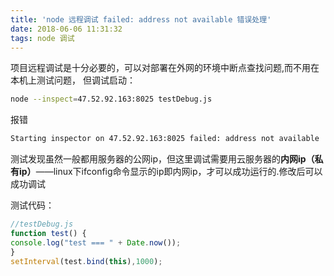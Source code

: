 ```yaml
---
title: 'node 远程调试 failed: address not available 错误处理'
date: 2018-06-06 11:31:32
tags: node 调试
---
```


项目远程调试是十分必要的，可以对部署在外网的环境中断点查找问题,而不用在本机上测试问题，
但调试启动：

```sh
node --inspect=47.52.92.163:8025 testDebug.js
```

报错

```sh
Starting inspector on 47.52.92.163:8025 failed: address not available
```

测试发现虽然一般都用服务器的公网ip，但这里调试需要用云服务器的<strong>内网ip（私有ip）</strong>——linux下ifconfig命令显示的ip即内网ip，才可以成功运行的.修改后可以成功调试

测试代码：
```js
//testDebug.js
function test() {
console.log("test === " + Date.now());
}
setInterval(test.bind(this),1000);
```